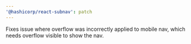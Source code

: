 ```yaml
---
'@hashicorp/react-subnav': patch
---
```


Fixes issue where overflow was incorrectly applied to mobile nav, which needs overflow visible to show the nav.
